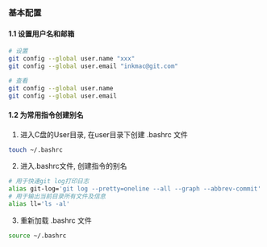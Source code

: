 ### 基本配置

#### 1.1 设置用户名和邮箱

```bash
# 设置
git config --global user.name "xxx"
git config --global user.email "inkmac@git.com"

# 查看
git config --global user.name
git config --global user.email
```



#### 1.2 为常用指令创建别名

1. 进入C盘的User目录, 在user目录下创建 .bashrc 文件

```bash
touch ~/.bashrc
```

2. 进入.bashrc文件, 创建指令的别名


```bash
# 用于快速git log打印日志 
alias git-log='git log --pretty=oneline --all --graph --abbrev-commit'
# 用于输出当前目录所有文件及信息
alias ll='ls -al'
```

3. 重新加载 .bashrc 文件

```bash
source ~/.bashrc
```




